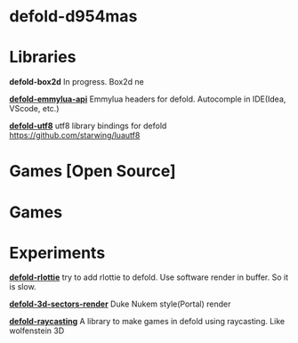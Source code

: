 # defold-d954mas

# Libraries

**defold-box2d**
In progress. Box2d ne

**[defold-emmylua-api](https://github.com/d954mas/defold-emmylua-api)**
Emmylua headers for defold. Autocomple in IDE(Idea, VScode, etc.)

**[defold-utf8](https://github.com/d954mas/defold-utf8)** 
utf8 library bindings for defold https://github.com/starwing/luautf8


# Games [Open Source]

# Games

# Experiments

**[defold-rlottie](https://github.com/d954mas/defold-rlottie)**
try to add rlottie to defold. Use software render in buffer. So it is slow.

**[defold-3d-sectors-render](https://github.com/d954mas/defold-3d-sectors-render)**
Duke Nukem style(Portal) render

**[defold-raycasting](https://github.com/d954mas/defold-raycasting)**
A library to make games in defold using raycasting. Like wolfenstein 3D
